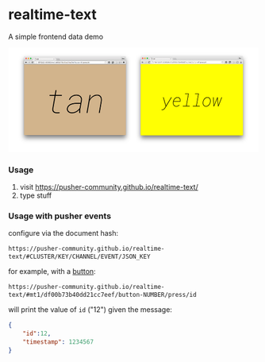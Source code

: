# realtime-text

A simple frontend data demo

![screenshots](screen.png)

### Usage

1. visit https://pusher-community.github.io/realtime-text/
2. type stuff


### Usage with pusher events

configure via the document hash:

    https://pusher-community.github.io/realtime-text/#CLUSTER/KEY/CHANNEL/EVENT/JSON_KEY

for example, with a [button](http://button.pusher.io/):

    https://pusher-community.github.io/realtime-text/#mt1/df00b73b40dd21cc7eef/button-NUMBER/press/id

will print the value of `id` ("12") given the message:

```json
{
    "id":12,
    "timestamp": 1234567
}
```
